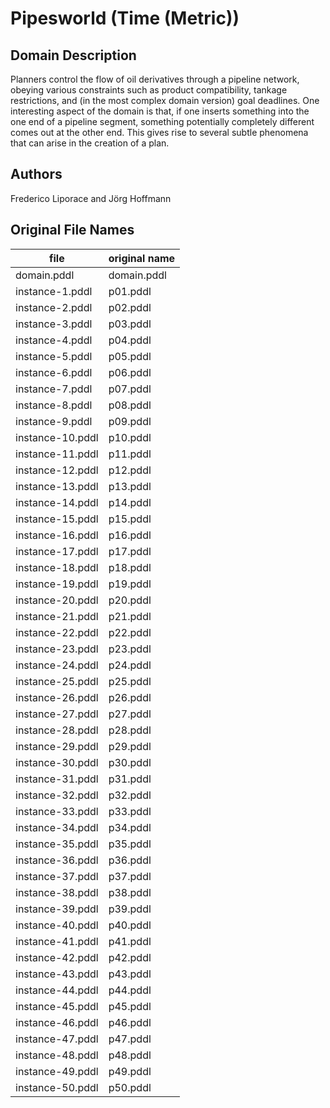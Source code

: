 # Pipesworld (Time (Metric))

## Domain Description

Planners control the flow of oil derivatives through a pipeline network, obeying various constraints such as product compatibility, tankage restrictions, and (in the most complex domain version) goal deadlines.
One interesting aspect of the domain is that, if one inserts something into the one end of a pipeline segment, something potentially completely different comes out at the other end.
This gives rise to several subtle phenomena that can arise in the creation of a plan.

## Authors

Frederico Liporace and Jörg Hoffmann

## Original File Names

| file             | original name |
|------------------|---------------|
| domain.pddl      | domain.pddl   |
| instance-1.pddl  | p01.pddl      |
| instance-2.pddl  | p02.pddl      |
| instance-3.pddl  | p03.pddl      |
| instance-4.pddl  | p04.pddl      |
| instance-5.pddl  | p05.pddl      |
| instance-6.pddl  | p06.pddl      |
| instance-7.pddl  | p07.pddl      |
| instance-8.pddl  | p08.pddl      |
| instance-9.pddl  | p09.pddl      |
| instance-10.pddl | p10.pddl      |
| instance-11.pddl | p11.pddl      |
| instance-12.pddl | p12.pddl      |
| instance-13.pddl | p13.pddl      |
| instance-14.pddl | p14.pddl      |
| instance-15.pddl | p15.pddl      |
| instance-16.pddl | p16.pddl      |
| instance-17.pddl | p17.pddl      |
| instance-18.pddl | p18.pddl      |
| instance-19.pddl | p19.pddl      |
| instance-20.pddl | p20.pddl      |
| instance-21.pddl | p21.pddl      |
| instance-22.pddl | p22.pddl      |
| instance-23.pddl | p23.pddl      |
| instance-24.pddl | p24.pddl      |
| instance-25.pddl | p25.pddl      |
| instance-26.pddl | p26.pddl      |
| instance-27.pddl | p27.pddl      |
| instance-28.pddl | p28.pddl      |
| instance-29.pddl | p29.pddl      |
| instance-30.pddl | p30.pddl      |
| instance-31.pddl | p31.pddl      |
| instance-32.pddl | p32.pddl      |
| instance-33.pddl | p33.pddl      |
| instance-34.pddl | p34.pddl      |
| instance-35.pddl | p35.pddl      |
| instance-36.pddl | p36.pddl      |
| instance-37.pddl | p37.pddl      |
| instance-38.pddl | p38.pddl      |
| instance-39.pddl | p39.pddl      |
| instance-40.pddl | p40.pddl      |
| instance-41.pddl | p41.pddl      |
| instance-42.pddl | p42.pddl      |
| instance-43.pddl | p43.pddl      |
| instance-44.pddl | p44.pddl      |
| instance-45.pddl | p45.pddl      |
| instance-46.pddl | p46.pddl      |
| instance-47.pddl | p47.pddl      |
| instance-48.pddl | p48.pddl      |
| instance-49.pddl | p49.pddl      |
| instance-50.pddl | p50.pddl      |
